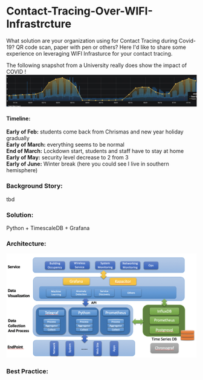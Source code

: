 # Contact-Tracing-Over-WIFI-Infrastrcture
What solution are your organization using for Contact Tracing during Covid-19? QR code scan, paper with pen or others?
Here I'd like to share some experience on leveraging WIFI Infrasturce for your contact tracing.

The following snapshot from a University really does show the impact of COVID !
<img src="https://raw.githubusercontent.com/Ivanjin-king/Contact-Tracing-By-WIFI-Infrastrcture/master/pic/Screen%20Shot%202020-09-04%20at%208.39.13%20PM.png">
#### Timeline:
**Early of Feb:** students come back from Chrismas and new year holiday gradually<br />
**Early of March:** everything seems to be normal<br />
**End of March:** Lockdown start, students and staff have to stay at home <br />
**Early of May:** security level decrease to 2 from 3<br />
**Early of June:** Winter break (here you could see I live in southern hemisphere)<br />

### Background Story:
tbd

### Solution:
Python + TimescaleDB + Grafana

### Architecture:
<img src="https://raw.githubusercontent.com/Ivanjin-king/Contact-Tracing-By-WIFI-Infrastrcture/master/pic/Screen%20Shot%202020-09-04%20at%209.37.19%20PM.png">

### Best Practice:
